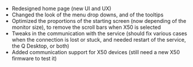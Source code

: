 
* Redesigned home page (new UI and UX)
* Changed the look of the menu drop downs, and of the tooltips
* Optimized the proportions of the starting screen (now depending of the monitor size), to remove the scroll bars when X50 is selected
* Tweaks in the communication with the service (should fix various cases when the connection is lost or stuck, and needed restart of the service, the Q Desktop, or both)
* Added communication support for X50 devices (still need a new X50 firmware to test it)
